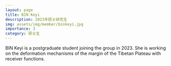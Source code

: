 ```yaml
---
layout: page
title: BIN Keyi
description: 2023年硕士研究生
img: assets/img/member/binkeyi.jpg
importance: 3
category: 硕士生
---
```


BIN Keyi is a postgraduate student joining the group in 2023. She is working on the deformation mechanisms of the margin of the Tibetan Plateau with receiver functions.

